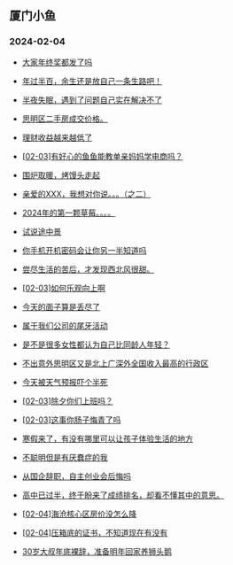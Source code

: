 ## 厦门小鱼 
### 2024-02-04

+ [大家年终奖都发了吗](http://bbs.xmfish.com/read-htm-tid-18143728.html)

+ [年过半百，余生还是放自己一条生路吧！](http://bbs.xmfish.com/read-htm-tid-18143735.html)

+ [半夜失眠，遇到了问题自己实在解决不了](http://bbs.xmfish.com/read-htm-tid-18143681.html)

+ [思明区二手房成交价格。](http://bbs.xmfish.com/read-htm-tid-18143743.html)

+ [理财收益越来越低了](http://bbs.xmfish.com/read-htm-tid-18143809.html)

+ [[02-03]有好心的鱼鱼能教单亲妈妈学电商吗？](http://bbs.xmfish.com/read-htm-tid-18143754.html)

+ [围炉取暖，烤馒头走起](http://bbs.xmfish.com/read-htm-tid-18143759.html)

+ [亲爱的XXX，我想对你说。。。（之二）](http://bbs.xmfish.com/read-htm-tid-18143727.html)

+ [2024年的第一颗草莓。。。。](http://bbs.xmfish.com/read-htm-tid-18143789.html)

+ [试说途中景](http://bbs.xmfish.com/read-htm-tid-18143775.html)

+ [你手机开机密码会让你另一半知道吗](http://bbs.xmfish.com/read-htm-tid-18143855.html)

+ [尝尽生活的苦后，才发现西北风很甜。](http://bbs.xmfish.com/read-htm-tid-18143724.html)

+ [[02-03]如何乐观向上啊](http://bbs.xmfish.com/read-htm-tid-18143703.html)

+ [今天的面子算是丢尽了](http://bbs.xmfish.com/read-htm-tid-18143982.html)

+ [属于我们公司的尾牙活动](http://bbs.xmfish.com/read-htm-tid-18143920.html)

+ [是不是很多女性都认为自己比同龄人年轻？](http://bbs.xmfish.com/read-htm-tid-18143879.html)

+ [不出意外思明区又是北上广深外全国收入最高的行政区](http://bbs.xmfish.com/read-htm-tid-18143924.html)

+ [今天被天气预报吓个半死](http://bbs.xmfish.com/read-htm-tid-18143993.html)

+ [[02-03]除夕你们上班吗？](http://bbs.xmfish.com/read-htm-tid-18143876.html)

+ [[02-03]这事你肠子悔青了吗](http://bbs.xmfish.com/read-htm-tid-18143866.html)

+ [寒假来了，有没有哪里可以让孩子体验生活的地方](http://bbs.xmfish.com/read-htm-tid-18143894.html)

+ [不聪明但是有厌蠢症的我](http://bbs.xmfish.com/read-htm-tid-18143905.html)

+ [从国企辞职，自主创业会后悔吗](http://bbs.xmfish.com/read-htm-tid-18144036.html)

+ [高中已过半，终于盼来了成绩排名，却看不懂其中的意思。](http://bbs.xmfish.com/read-htm-tid-18144121.html)

+ [[02-04]海沧核心区房价没怎么降](http://bbs.xmfish.com/read-htm-tid-18144150.html)

+ [[02-04]压箱底的证书，不知道现在有没有](http://bbs.xmfish.com/read-htm-tid-18144070.html)

+ [30岁大叔年底裸辞，准备明年回家养狮头鹅](http://bbs.xmfish.com/read-htm-tid-18144100.html)

